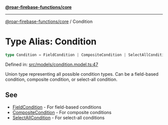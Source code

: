 [**@roar-firebase-functions/core**](../README.md)

---

[@roar-firebase-functions/core](../README.md) / Condition

# Type Alias: Condition

```ts
type Condition = FieldCondition | CompositeCondition | SelectAllCondition;
```

Defined in: [src/models/condition.model.ts:47](src/src/models/condition.model.ts#47)

Union type representing all possible condition types.
Can be a field-based condition, composite condition, or select-all condition.

## See

- [FieldCondition](../interfaces/FieldCondition.md) - For field-based conditions
- [CompositeCondition](../interfaces/CompositeCondition.md) - For composite conditions
- [SelectAllCondition](SelectAllCondition.md) - For select-all conditions
